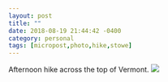 ```yaml
---
layout: post
title: ""
date: 2018-08-19 21:44:42 -0400
category: personal
tags: [micropost,photo,hike,stowe]
---
```


Afternoon hike across the top of Vermont. ![](https://thecave-com.s3.amazonaws.com/Photo-2018-08-19-21-42-LKcwc2LrEPZ5S7tJZckF.jpg)


